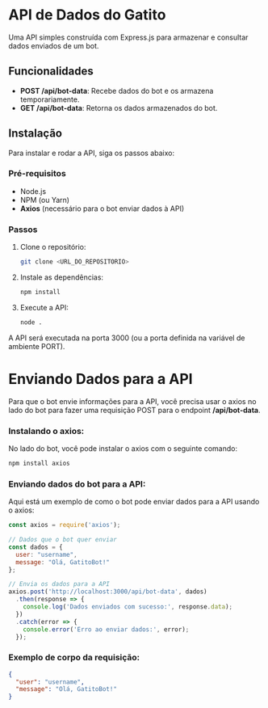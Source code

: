 # API de Dados do Gatito

Uma API simples construída com Express.js para armazenar e consultar dados enviados de um bot.

## Funcionalidades

- **POST /api/bot-data**: Recebe dados do bot e os armazena temporariamente.
- **GET /api/bot-data**: Retorna os dados armazenados do bot.

## Instalação

Para instalar e rodar a API, siga os passos abaixo:

### Pré-requisitos

- Node.js
- NPM (ou Yarn)
- **Axios** (necessário para o bot enviar dados à API)

### Passos

1. Clone o repositório:

   ```bash
   git clone <URL_DO_REPOSITORIO>
   ```

2. Instale as dependências:

   ```bash
   npm install
   ```

3. Execute a API:

   ```bash
   node .
   ```
A API será executada na porta 3000 (ou a porta definida na variável de ambiente PORT).

# Enviando Dados para a API

Para que o bot envie informações para a API, você precisa usar o axios no lado do bot para fazer uma requisição POST para o endpoint **/api/bot-data**.

### Instalando o axios:
No lado do bot, você pode instalar o axios com o seguinte comando:
```bash
npm install axios
```
### Enviando dados do bot para a API:
Aqui está um exemplo de como o bot pode enviar dados para a API usando o axios:
```javascript
const axios = require('axios');

// Dados que o bot quer enviar
const dados = {
  user: "username",
  message: "Olá, GatitoBot!"
};

// Envia os dados para a API
axios.post('http://localhost:3000/api/bot-data', dados)
  .then(response => {
    console.log('Dados enviados com sucesso:', response.data);
  })
  .catch(error => {
    console.error('Erro ao enviar dados:', error);
  });
```
### Exemplo de corpo da requisição:
```json
{
  "user": "username",
  "message": "Olá, GatitoBot!"
}
```

